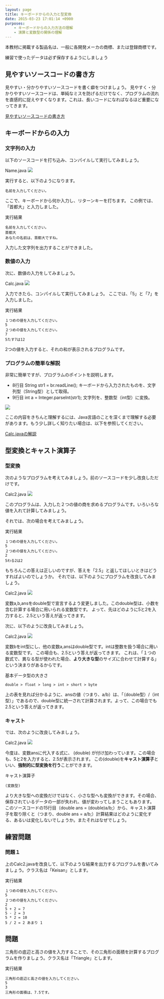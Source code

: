 ```yaml
---
layout: page
title: キーボードからの入力と型変換
date: 2015-03-23 17:01:14 +0900
purposes:
    - キーボードからの入力方法の理解
    - 演算と変数型の関係の理解
---
```


本教材に掲載する製品名は、一般に各開発メーカの商標、または登録商標です。

練習で使ったデータは必ず保存するようにしましょう


見やすいソースコードの書き方
--------------

見やすい・分かりやすいソースコードを書く癖をつけましょう。
見やすく・分かりやすいソースコードは、単純なミスを防げるだけでなく、プログラムの流れを直感的に捉えやすくなります。これは、長いコードになればなるほど重要になってきます。

<div id="ref"><a href="goodsource.html" target="_blank">見やすいソースコードの書き方</a></div>

キーボードからの入力
--------------

### 文字列の入力

以下のソースコードを打ち込み、コンパイルして実行してみましょう。

Name.java
![](./pic/Name.png)

実行すると、以下のようになります。

~~~~
名前を入力してください。
~~~~

ここで、キーボードから何か入力し、リターンキーを打ちます。
この例では、「首都大」と入力しました。

実行結果

~~~~
名前を入力してください。
首都大
あなたの名前は、首都大ですね。
~~~~

入力した文字列を出力することができました。

### 数値の入力
次に、数値の入力をしてみましょう。

Calc.java
![](./pic/Calc.png)

入力できたら、コンパイルして実行してみましょう。
ここでは、「5」と「7」を入力しました。

実行結果

~~~~
１つめの値を入力してください。
5
２つめの値を入力してください。
7
5たす7は12
~~~~

2つの値を入力すると、それの和が表示されるプログラムです。

### プログラムの簡単な解説
非常に簡単ですが、プログラムのポイントを説明します。

* 8行目 String str1 = br.readLine();
キーボードから入力されたものを、文字列型（String型）として取得。
* 9行目 int a = Integer.parseInt(str1);
文字列を、整数型（int型）に変換。

![](./pic/calcjava.png)

ここの内容をきちんと理解するには、Java言語のことを深くまで理解する必要があります。もう少し詳しく知りたい場合は、以下を参照してください。
<div id="ref"><a href="calcjava.html" target="_blank">Calc.javaの解説</a></div>

型変換とキャスト演算子
--------------
### 型変換
次のようなプログラムを考えてみましょう。前のソースコードを少し改良しただけです。

Calc2.java
![](./pic/Calc2x.png)

このプログラムは、入力した２つの値の商を求めるプログラムです。いろいろな値を入れて計算してみましょう。

それでは、次の場合を考えてみましょう。

実行結果

~~~~
１つめの値を入力してください。
5
２つめの値を入力してください。
2
5わる2は2
~~~~

もちろんこの答えは正しいのですが、答えを「2.5」と返してほしいときはどうすればよいのでしょうか。
それでは、以下のようにプログラムを改良してみましょう。

Calc2.java
![](./pic/Calc2-02x.png)

変数a,b,ansをdouble型で宣言するよう変更しました。このdouble型は、小数を含む計算する場合に用いられる変数型です。
よって、先ほどのように5と2を入力すると、2.5という答えが返ってきます。

次に、以下のように改良してみましょう。

Calc2.java
![](./pic/Calc2-03x.png)

変数bをint型にし、他の変数a,ansはdouble型です。intは整数を扱う場合に用いる変数型です。
この場合も、2.5という答えが返ってきます。
これは、「１つの数式で、異なる型が使われた場合、**より大きな型**のサイズに合わせて計算する」という決まりがあるからです。

基本データ型の大きさ

~~~~
double > float > long > int > short > byte
~~~~

上の表を見れば分かるように、ansの値（つまり、a/b）は、「（double型）/（int型）」であるので、double型に統一されて計算されます。よって、この場合でも2.5という答えが返ってきます。

### キャスト
では、次のように改良してみましょう。

Calc2.java
![](./pic/Calc2-04x.png)

今度は、変数ansに代入する式に、 (double) が付け加わっています。この場合も、5と2を入力すると、2.5が表示されます。
この(double)を**キャスト演算子**といい、**強制的に型変換を行う**ことができます。

キャスト演算子

~~~~
(変数型)
~~~~

より大きな型への変換だけではなく、小さな型へも変換ができます。その場合、保存されているデータの一部が失われ、値が変わってしまうこともあります。
このソースコードの15行目（double ans = (double)a/b;）から、キャスト演算子を取り除くと（つまり、double ans = a/b;）計算結果はどのように変化する、あるいは変化しないでしょうか。またそれはなぜでしょう。

練習問題
--------------
### 問題１
上のCalc2.javaを改良して、以下のような結果を出力するプログラムを書いてみましょう。クラス名は「Keisan」とします。

実行結果

~~~~
１つめの値を入力してください。
5
２つめの値を入力してください。
2
5 + 2 = 7
5 - 2 = 3
5 * 2 = 10
5 / 2 = 2 あまり 1
~~~~

問題
--------------
三角形の底辺と高さの値を入力することで、その三角形の面積を計算するプログラムを作りましょう。クラス名は「Triangle」とします。

実行結果

~~~~
三角形の底辺と高さの値を入力してください。
5
3
三角形の面積は、7.5です。
~~~~
